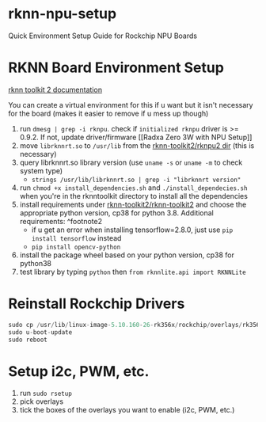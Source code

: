 # rknn-npu-setup
Quick Environment Setup Guide for Rockchip NPU Boards

# RKNN Board Environment Setup
[rknn toolkit 2 documentation](https://github.com/airockchip/rknn-toolkit2/tree/master/doc)

You can create a virtual environment for this if u want but it isn't necessary for the board (makes it easier to remove if u mess up though)

1. run `dmesg | grep -i rknpu`. check if `initialized rknpu` driver is >= 0.9.2. If not, update driver/firmware [[Radxa Zero 3W with NPU Setup]]
2. move `librknnrt.so` to `/usr/lib` from the [rknn-toolkit2/rknpu2 dir](https://github.com/airockchip/rknn-toolkit2/tree/master/rknpu2/runtime/Linux/librknn_api/aarch64) (this is necessary)
3. query librknnrt.so library version (use `uname -s` or `uname -m` to check system type)
	- `strings /usr/lib/librknnrt.so | grep -i "librknnrt version"`
4. run `chmod +x install_dependencies.sh` and `./install_dependecies.sh` when you're in the rknntoolkit directory to install all the dependencies
5. install requirements under [rknn-toolkit2/rknn-toolkit2](https://github.com/airockchip/rknn-toolkit2/tree/master/rknn-toolkit2/packages) and choose the appropriate python version, cp38 for python 3.8. Additional requirements: ^footnote2
	- if u get an error when installing tensorflow=2.8.0, just use `pip install tensorflow` instead
	- `pip install opencv-python`
6. install the package wheel based on your python version, cp38 for python38
7. test library by typing `python` then `from rknnlite.api import RKNNLite`

# Reinstall Rockchip Drivers
```python
sudo cp /usr/lib/linux-image-5.10.160-26-rk356x/rockchip/overlays/rk3568-npu-enable.dtbo /boot/dtbo
sudo u-boot-update
sudo reboot
```

# Setup i2c, PWM, etc.
1. run `sudo rsetup`
2. pick overlays
3. tick the boxes of the overlays you want to enable (i2c, PWM, etc.)
